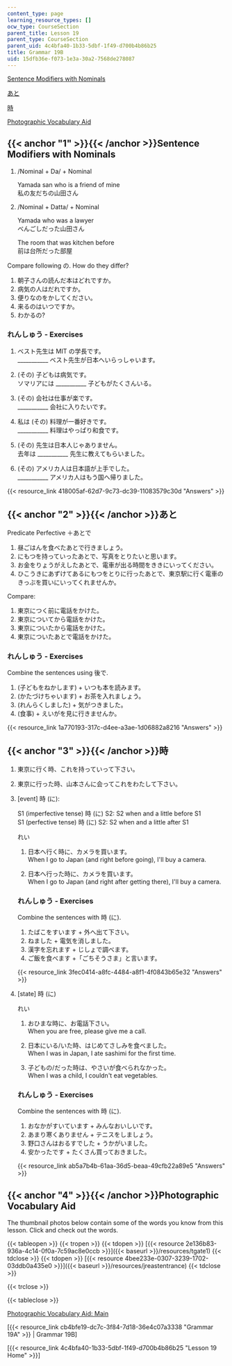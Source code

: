 ```yaml
---
content_type: page
learning_resource_types: []
ocw_type: CourseSection
parent_title: Lesson 19
parent_type: CourseSection
parent_uid: 4c4bfa40-1b33-5dbf-1f49-d700b4b86b25
title: Grammar 19B
uid: 15dfb36e-f073-1e3a-30a2-7568de278087
---
```


[Sentence Modifiers with Nominals](#1)

[あと](#2)

[時](#3)

[Photographic Vocabulary Aid](#4)

{{< anchor "1" >}}{{< /anchor >}}Sentence Modifiers with Nominals
-----------------------------------------------------------------

1.  /Nominal + Da/ + Nominal
    
    Yamada san who is a friend of mine  
    私の友だちの山田さん
    
2.  /Nominal + Datta/ + Nominal
    
    Yamada who was a lawyer  
    べんごしだった山田さん
    
    The room that was kitchen before  
    前は台所だった部屋
    

Compare following の. How do they differ?

1.  朝子さんの読んだ本はどれですか。
2.  病気の人はだれですか。
3.  便りなのをかしてください。
4.  来るのはいつですか。
5.  わかるの?

### れんしゅう - Exercises

1.  ベスト先生は MIT の学長です。  
    \_\_\_\_\_\_\_\_\_\_\_ ベスト先生が日本へいらっしゃいます。
    
2.  (その) 子どもは病気です。  
    ソマリアには \_\_\_\_\_\_\_\_\_\_\_ 子どもがたくさんいる。
    
3.  (その) 会社は仕事が楽です。  
    \_\_\_\_\_\_\_\_\_\_\_ 会社に入りたいです。
    
4.  私は (その) 料理が一番好きです。  
    \_\_\_\_\_\_\_\_\_\_\_ 料理はやっぱり和食です。
    
5.  (その) 先生は日本人じゃありません。  
    去年は \_\_\_\_\_\_\_\_\_\_\_ 先生に教えてもらいました。
    
6.  (その) アメリカ人は日本語が上手でした。  
    \_\_\_\_\_\_\_\_\_\_\_ アメリカ人はもう国へ帰りました。
    

{{< resource_link 418005af-62d7-9c73-dc39-11083579c30d "Answers" >}}

{{< anchor "2" >}}{{< /anchor >}}あと
-----------------------------------

Predicate Perfective ＋あとで

1.  昼ごはんを食べたあとで行きましょう。
2.  にもつを持っていったあとで、写真をとりたいと思います。
3.  お金をりょうがえしたあとで、電車が出る時間をききにいってください。
4.  ひこうきにあずけてあるにもつをとりに行ったあとで、東京駅に行く電車のきっぶを買いにいってくれませんか。

Compare:

1.  東京につく前に電話をかけた。
2.  東京についてから電話をかけた。
3.  東京についたから電話をかけた。
4.  東京についたあとで電話をかけた。

### れんしゅう - Exercises

Combine the sentences using 後で.

1.  (子どもをねかします) + いつも本を読みます。
2.  (かたづけちゃいます) + お茶を入れましょう。
3.  (れんらくしました) + 気がつきました。
4.  (食事) + えいがを見に行きませんか。

{{< resource_link 1a770193-317c-d4ee-a3ae-1d06882a8216 "Answers" >}}

{{< anchor "3" >}}{{< /anchor >}}時
----------------------------------

1.  東京に行く時、これを持っていって下さい。
2.  東京に行った時、山本さんに会ってこれをわたして下さい。

1.  \[event\] 時 (に):
    
    S1 (imperfective tense) 時 (に) S2: S2 when and a little before S1  
    S1 (perfective tense) 時 (に) S2: S2 when and a little after S1
    
    れい
    
    1.  日本へ行く時に、カメラを買います。  
        When I go to Japan (and right before going), I'll buy a camera.
        
    2.  日本へ行った時に、カメラを買います。  
        When I go to Japan (and right after getting there), I'll buy a camera.
        
    
    ### れんしゅう - Exercises
    
    Combine the sentences with 時 (に).
    
    1.  たばこをすいます + 外へ出て下さい。
    2.  ねました + 電気を消しました。
    3.  漢字を忘れます + じしょで調べます。
    4.  ご飯を食べます +「ごちそうさま」と言います。
    
    {{< resource_link 3fec0414-a8fc-4484-a8f1-4f0843b65e32 "Answers" >}}
    
2.  \[state\] 時 (に)
    
    れい
    
    1.  おひまな時に、お電話下さい。  
        When you are free, please give me a call.
        
    2.  日本にいる/いた時、はじめてさしみを食べました。  
        When I was in Japan, I ate sashimi for the first time.
        
    3.  子どもの/だった時は、やさいが食べられなかった。  
        When I was a child, I couldn't eat vegetables.
        
    
    ### れんしゅう - Exercises
    
    Combine the sentences with 時 (に).
    
    1.  おなかがすいています + みんなおいしいです。
    2.  あまり寒くありません + テニスをしましょう。
    3.  野口さんはおるすでした + うかがいました。
    4.  安かったです + たくさん買っておきました。
    
    {{< resource_link ab5a7b4b-61aa-36d5-beaa-49cfb22a89e5 "Answers" >}}
    

{{< anchor "4" >}}{{< /anchor >}}Photographic Vocabulary Aid
------------------------------------------------------------

The thumbnail photos below contain some of the words you know from this lesson. Click and check out the words.

{{< tableopen >}}
{{< tropen >}}
{{< tdopen >}}
[{{< resource 2e136b83-936a-4c14-0f0a-7c59ac8e0ccb >}}]({{< baseurl >}}/resources/tgate1)
{{< tdclose >}}
{{< tdopen >}}
[{{< resource 4bee233e-0307-3239-1702-03ddb0a435e0 >}}]({{< baseurl >}}/resources/jreastentrance)
{{< tdclose >}}

{{< trclose >}}

{{< tableclose >}}

[Photographic Vocabulary Aid: Main](http://web.mit.edu/21f.500/www/vocab-photo/index.html)

\[{{< resource_link cb4bfe19-dc7c-3f84-7d18-36e4c07a3338 "Grammar 19A" >}} | Grammar 19B\]

\[{{< resource_link 4c4bfa40-1b33-5dbf-1f49-d700b4b86b25 "Lesson 19 Home" >}}\]